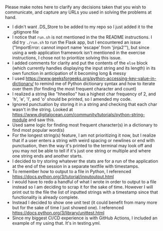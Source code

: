 Please make notes here to clarify any decisions taken that you wish to communicate, and capture any URLs you used in solving the problems at hand.
* I didn't want .DS_Store to be added to my repo so I just added it to the .gitignore file
* I notice that `run.sh` is not mentioned in the the README instructions. I did try `./run.sh` to run the Flask app, but I encountered an issue ("ImportError: cannot import name 'escape' from 'jinja2'"), but since using a web application framework isn't mentioned in the exercise instructions, I chose not to prioritize solving this issue.
* I added comments for clarity and put the contents of the `else` block (which currently handles displaying the input string and its length) in its own function in anticipation of it becoming long & messy
* I used https://www.geeksforgeeks.org/python-accessing-key-value-in-dictionary/ to remind me of Python dictionary syntax and how to iterate over them (for finding the most frequent character and count)
* I realized a string like "hheelloo" has a highest char frequency of 2, and 'h', 'e', 'l', and 'o' should be printed, so I amended my code.
* Ignored punctuation by storing it in a string and checking that each char wasn't in the string. Looked at https://www.digitalocean.com/community/tutorials/python-string-module and saw this.
* Used same logic for finding most frequent character(s) in a dictionary to find most popular word(s)
* For the longest string(s) feature, I am not prioritizing it now, but I realize that if a user enters a string with weird spacing or newlines or end with punctuation, then the way it's printed to the terminal may look off and you may not be able to tell if it's just one string or multiple and where one string ends and another starts.
* I decided to try storing whatever the stats are for a run of the application at the end of the session in a separate textfile with timestamps.
* To remember how to output to a file in Python, I referenced https://docs.python.org/3/tutorial/inputoutput.html
* I would have to redo a handful of what I wrote in order to output to a file instead so I am deciding to scrap it for the sake of time. However I will print out to the file the list of inputted strings with a timestamp since that functionality is already complete.
* Instead I decided to show one unit test (it could benefit from many more but for the sake of time I just showed one). I referenced https://docs.python.org/3/library/unittest.html
* Since my biggest CI/CD experience is with GitHub Actions, I included an example of my using that. It's in testing.yml.

